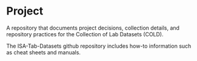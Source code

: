 Project
=======

A repository that documents project decisions, collection details, and repository practices for the Collection of Lab Datasets (COLD).

The ISA-Tab-Datasets github repository includes how-to information such as cheat sheets and manuals.
